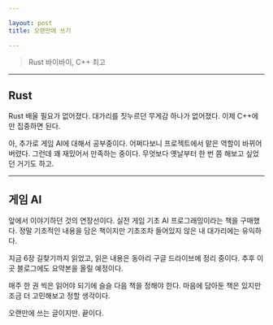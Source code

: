 ```yaml
---

layout: post
title: 오랜만에 쓰기

---
```


> Rust 바이바이, C++ 최고

-----

## Rust

Rust 배울 필요가 없어졌다.
대가리를 짓누르던 무게감 하나가 없어졌다.
이제 C++에만 집중하면 된다.

아, 추가로 게임 AI에 대해서 공부중이다.
어쩌다보니 프로젝트에서  맡은 역할이 바뀌어버렸다.
그런데 꽤 재밌어서 만족하는 중이다.
무엇보다 옛날부터 한 번 쯤 해보고 싶었던 거기도 하고.

-----

## 게임 AI

앞에서 이야기하던 것의 연장선이다.
실전 게임 기초 AI 프로그래밍이라는 책을 구매했다.
정말 기초적인 내용을 담은 책이지만 기초조차 들어있지 않은 내 대가리에는 유익하다.

지금 6장 길찾기까지 읽었고, 읽은 내용은 동아리 구글 드라이브에 정리 중이다.
추후 이곳 블로그에도 요약본을 올릴 예정이다.

매주 한 권 씩은 읽어야 되기에 슬슬 다음 책을 정해야 한다.
마음에 담아둔 책은 있지만 조금 더 고민해보고 정할 생각이다.

오랜만에 쓰는 글이지만.
끝이다.
